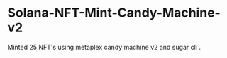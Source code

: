 # Solana-NFT-Mint-Candy-Machine-v2

Minted 25 NFT's using metaplex candy machine v2 and sugar cli .



